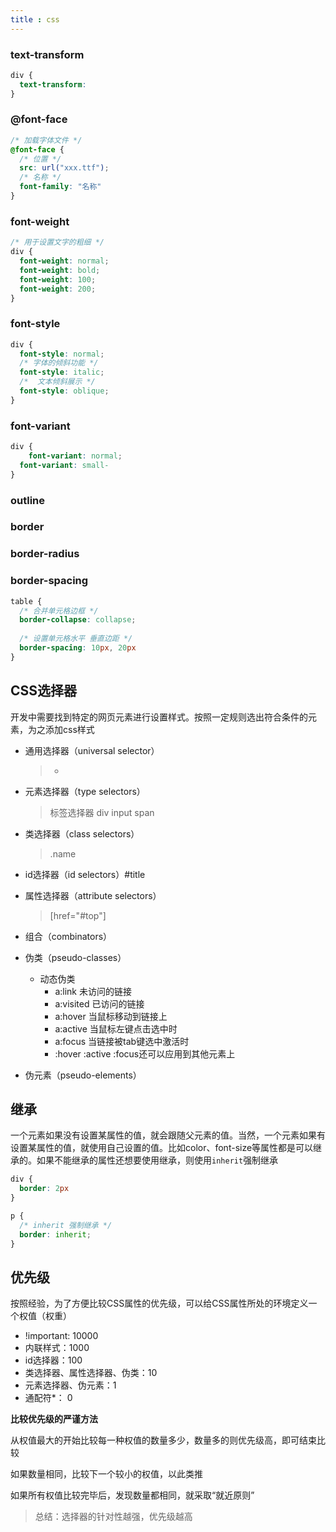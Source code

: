 ```yaml
---
title : css
---
```


### text-transform

``` css
div {
  text-transform: 
}
```

### @font-face

``` css
/* 加载字体文件 */
@font-face {
  /* 位置 */
  src: url("xxx.ttf");
  /* 名称 */
  font-family: "名称"
}
```

### font-weight

``` css
/* 用于设置文字的粗细 */
div {
  font-weight: normal;
  font-weight: bold;
  font-weight: 100;
  font-weight: 200;
}
```

### font-style

``` css
div {
  font-style: normal;
  /* 字体的倾斜功能 */
  font-style: italic;
  /*  文本倾斜展示 */
  font-style: oblique;
}
```

### font-variant

``` css
div {
	font-variant: normal;
  font-variant: small-
}
```

### outline

### border

### border-radius

### border-spacing

```css
table {
  /* 合并单元格边框 */
  border-collapse: collapse;
  
  /* 设置单元格水平 垂直边距 */
  border-spacing: 10px, 20px
}
```







## CSS选择器

开发中需要找到特定的网页元素进行设置样式。按照一定规则选出符合条件的元素，为之添加css样式

- 通用选择器（universal selector）

  > *

- 元素选择器（type selectors）

  > 标签选择器 div input span

- 类选择器（class selectors）

  > .name

- id选择器（id selectors）#title

  

- 属性选择器（attribute selectors）

  > [href="#top"]

- 组合（combinators）

- 伪类（pseudo-classes）

  - 动态伪类
    - a:link 未访问的链接
    - a:visited 已访问的链接
    - a:hover 当鼠标移动到链接上
    - a:active 当鼠标左键点击选中时
    - a:focus 当链接被tab键选中激活时
    - :hover :active :focus还可以应用到其他元素上

- 伪元素（pseudo-elements）



## 继承

一个元素如果没有设置某属性的值，就会跟随父元素的值。当然，一个元素如果有设置某属性的值，就使用自己设置的值。比如color、font-size等属性都是可以继承的。如果不能继承的属性还想要使用继承，则使用`inherit`强制继承

```css
div {
  border: 2px
}

p {
  /* inherit 强制继承 */
  border: inherit;
}
```

##  优先级

按照经验，为了方便比较CSS属性的优先级，可以给CSS属性所处的环境定义一个权值（权重）

- !important: 10000
- 内联样式：1000
- id选择器：100
- 类选择器、属性选择器、伪类：10
- 元素选择器、伪元素：1
- 通配符*： 0

**比较优先级的严谨方法**

从权值最大的开始比较每一种权值的数量多少，数量多的则优先级高，即可结束比较

如果数量相同，比较下一个较小的权值，以此类推

如果所有权值比较完毕后，发现数量都相同，就采取“就近原则”

> 总结：选择器的针对性越强，优先级越高

